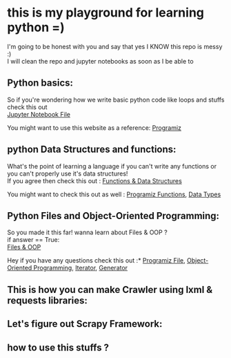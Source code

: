 # this is my playground for learning python =)

I'm going to be honest with you and say that yes I KNOW this repo is messy :)  
I will clean the repo and jupyter notebooks as soon as I be able to

## Python basics:

So if you're wondering how we write basic python code like loops and stuffs check this out  
[Jupyter Notebook File](https://github.com/benymaxparsa/Learning-Python/blob/master/Python%20Tutorial.ipynb)

You might want to use this website as a reference: [Programiz](https://www.programiz.com/python-programming/first-program)

## python Data Structures and functions:

What's the point of learning a language if you can't write any functions or you can't properly use it's data structures!  
If you agree then check this out : [Functions & Data Structures](https://github.com/benymaxparsa/Learning-Python/blob/master/Python_tutorial_2.ipynb)  

You might want to check this out as well : [Programiz Functions](https://www.programiz.com/python-programming/function), [Data Types](https://www.programiz.com/python-programming/numbers)

## Python Files and Object-Oriented Programming:

So you made it this far! wanna learn about Files & OOP ?  
if answer == True:  
[Files & OOP](https://github.com/benymaxparsa/Learning-Python/blob/master/Python_tutorial_3.ipynb)  

Hey if you have any questions check this out :* [Programiz File](https://www.programiz.com/python-programming/file-operation), [Object-Oriented Programming](https://www.programiz.com/python-programming/object-oriented-programming),
[Iterator](https://www.programiz.com/python-programming/iterator), [Generator](https://www.programiz.com/python-programming/generator)

## This is how you can make Crawler using lxml & requests libraries:


## Let's figure out Scrapy Framework:


## how to use this stuffs ?